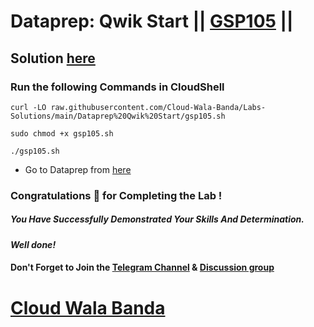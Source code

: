 # Dataprep: Qwik Start || [GSP105](https://www.cloudskillsboost.google/focuses/584?parent=catalog) ||

## Solution [here](https://youtu.be/2kPx-wFaxDM)

### Run the following Commands in CloudShell

```
curl -LO raw.githubusercontent.com/Cloud-Wala-Banda/Labs-Solutions/main/Dataprep%20Qwik%20Start/gsp105.sh

sudo chmod +x gsp105.sh

./gsp105.sh
```

* Go to Dataprep from [here](https://console.cloud.google.com/dataprep)

### Congratulations 🎉 for Completing the Lab !

##### *You Have Successfully Demonstrated Your Skills And Determination.*

#### *Well done!*

#### Don't Forget to Join the [Telegram Channel](https://t.me/cloudwalabanda) & [Discussion group](https://t.me/cloudwalabandachats)

# [Cloud Wala Banda](https://www.youtube.com/@cloudwalabanda)
